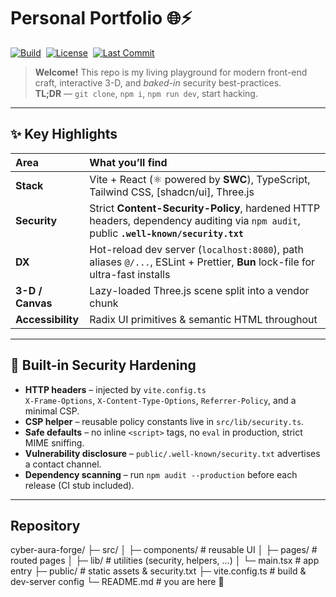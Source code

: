 # Personal Portfolio&nbsp;🌐⚡️

[![Build](https://img.shields.io/github/actions/workflow/status/tanishqborse/Portfolio/ci.yml?label=build)](../../actions)&nbsp;
[![License](https://img.shields.io/github/license/tanishqborse/Portfolio)](LICENSE)&nbsp;
[![Last Commit](https://img.shields.io/github/last-commit/tanishqborse/Portfolio)](../../commits)

> **Welcome!** This repo is my living playground for modern front-end craft, interactive 3-D, and _baked-in_ security best-practices.  
> **TL;DR** — `git clone`, `npm i`, `npm run dev`, start hacking.

---

## ✨ Key Highlights

| **Area** | **What you’ll find** |
| :-- | :-- |
| **Stack** | Vite + React (⚛️ powered by **SWC**), TypeScript, Tailwind CSS, [shadcn/ui], Three.js |
| **Security** | Strict **Content-Security-Policy**, hardened HTTP headers, dependency auditing via `npm audit`, public **`.well-known/security.txt`** |
| **DX** | Hot-reload dev server (`localhost:8080`), path aliases `@/...`, ESLint + Prettier, **Bun** lock-file for ultra-fast installs |
| **3-D / Canvas** | Lazy-loaded Three.js scene split into a vendor chunk |
| **Accessibility** | Radix UI primitives & semantic HTML throughout |

---

## 🔐 Built-in Security Hardening

* **HTTP headers** – injected by `vite.config.ts`  
  `X-Frame-Options`, `X-Content-Type-Options`, `Referrer-Policy`, and a minimal CSP.
* **CSP helper** – reusable policy constants live in `src/lib/security.ts`.
* **Safe defaults** – no inline `<script>` tags, no `eval` in production, strict MIME sniffing.
* **Vulnerability disclosure** – `public/.well-known/security.txt` advertises a contact channel.
* **Dependency scanning** – run `npm audit --production` before each release (CI stub included).

---
## Repository 

cyber-aura-forge/
├─ src/
│  ├─ components/   # reusable UI
│  ├─ pages/        # routed pages
│  ├─ lib/          # utilities (security, helpers, …)
│  └─ main.tsx      # app entry
├─ public/          # static assets & security.txt
├─ vite.config.ts   # build & dev-server config
└─ README.md        # you are here 🚀
